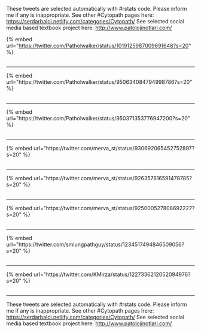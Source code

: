 

These tweets are selected automatically with #rstats code. Please inform me if any is inappropriate.
See other #Cytopath pages here: https://serdarbalci.netlify.com/categories/Cytopath/ 
See selected social media based textbook project here: http://www.patolojinotlari.com/

{% embed url="https://twitter.com/Patholwalker/status/1019125987009691648?s=20" %}<br>
<br>
<hr>
{% embed url="https://twitter.com/Patholwalker/status/950634084794998786?s=20" %}<br>
<br>
<hr>
{% embed url="https://twitter.com/Patholwalker/status/950371353776947200?s=20" %}<br>
<br>
<hr>
{% embed url="https://twitter.com/merva_st/status/930692065452752897?s=20" %}<br>
<br>
<hr>
{% embed url="https://twitter.com/merva_st/status/926357816591478785?s=20" %}<br>
<br>
<hr>
{% embed url="https://twitter.com/merva_st/status/925000527808692227?s=20" %}<br>
<br>
<hr>
{% embed url="https://twitter.com/smlungpathguy/status/1234517494846509056?s=20" %}<br>
<br>
<hr>
{% embed url="https://twitter.com/KMirza/status/1227336212052094976?s=20" %}<br>
<br>
<hr>


These tweets are selected automatically with #rstats code. Please inform me if any is inappropriate.
See other #Cytopath pages here: https://serdarbalci.netlify.com/categories/Cytopath/ 
See selected social media based textbook project here: http://www.patolojinotlari.com/
